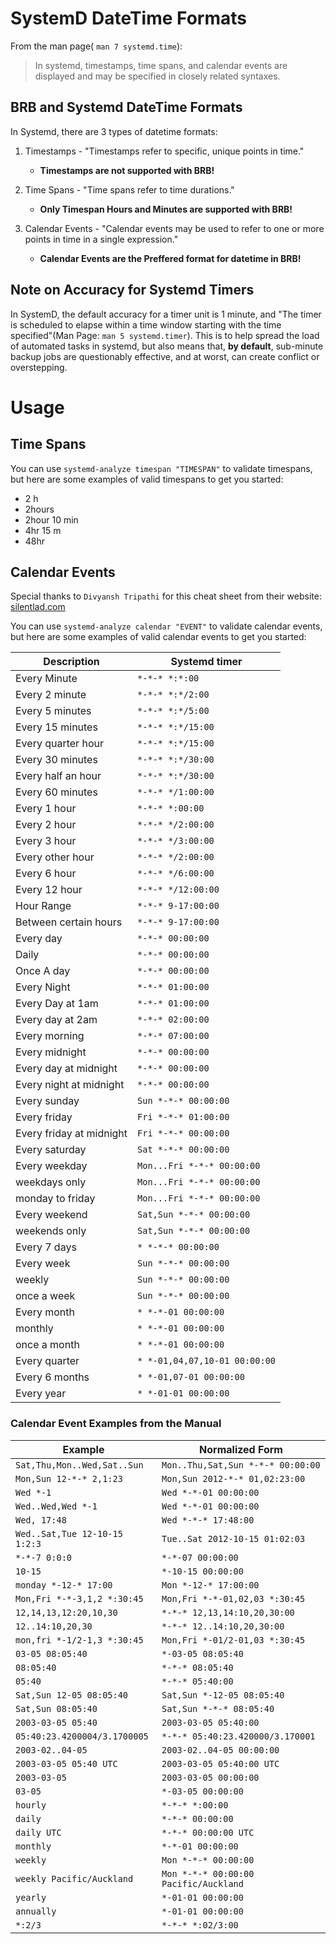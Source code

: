 # SystemD DateTime Formats

From the man page( `man 7 systemd.time`): 

> In systemd, timestamps, time spans, and calendar events are displayed and may be specified in closely related syntaxes.


## BRB and Systemd DateTime Formats
In Systemd, there are 3 types of datetime formats:

1. Timestamps - "Timestamps refer to specific, unique points in time."  
    - **Timestamps are not supported with BRB!**

2. Time Spans - "Time spans refer to time durations." 
    - **Only Timespan Hours and Minutes are supported with BRB!**

3. Calendar Events - "Calendar events may be used to refer to one or more points in time in a single expression."
    - **Calendar Events are the Preffered format for datetime in BRB!**

## Note on Accuracy for Systemd Timers

In SystemD, the default accuracy for a timer unit is 1 minute, and "The timer is scheduled to elapse within a time window starting with the time specified"(Man Page: `man 5 systemd.timer`). This is to help spread the load of automated tasks in systemd, but also means that, **by default**, sub-minute backup jobs are questionably effective, and at worst, can create conflict or overstepping. 

# Usage

## Time Spans

You can use `systemd-analyze timespan "TIMESPAN"` to validate timespans, but here are some examples of valid timespans to get you started:

- 2 h
- 2hours
- 2hour 10 min
- 4hr 15 m
- 48hr

## Calendar Events

Special thanks to `Divyansh Tripathi` for this cheat sheet from their website: [silentlad.com](https://silentlad.com/systemd-timers-oncalendar-(cron)-format-explained)

You can use `systemd-analyze calendar "EVENT"` to validate calendar events, but here are some examples of valid calendar events to get you started:

| Description |Systemd timer|
|---|---|
|Every Minute|`*-*-* *:*:00`|
|Every 2 minute|`*-*-* *:*/2:00`|
|Every 5 minutes|`*-*-* *:*/5:00`|
|Every 15 minutes|`*-*-* *:*/15:00`|
|Every quarter hour|`*-*-* *:*/15:00`|
|Every 30 minutes|`*-*-* *:*/30:00`|
|Every half an hour|`*-*-* *:*/30:00`|
|Every 60 minutes|`*-*-* */1:00:00`|
|Every 1 hour|`*-*-* *:00:00`|
|Every 2 hour|`*-*-* */2:00:00`|
|Every 3 hour|`*-*-* */3:00:00`|
|Every other hour|`*-*-* */2:00:00`|
|Every 6 hour|`*-*-* */6:00:00`|
|Every 12 hour|`*-*-* */12:00:00`|
|Hour Range|`*-*-* 9-17:00:00`|
|Between certain hours|`*-*-* 9-17:00:00`|
|Every day|`*-*-* 00:00:00`|
|Daily|`*-*-* 00:00:00`|
|Once A day|`*-*-* 00:00:00`|
|Every Night|`*-*-* 01:00:00`|
|Every Day at 1am|`*-*-* 01:00:00`|
|Every day at 2am|`*-*-* 02:00:00`|
|Every morning|`*-*-* 07:00:00`|
|Every midnight|`*-*-* 00:00:00`|
|Every day at midnight|`*-*-* 00:00:00`|
|Every night at midnight|`*-*-* 00:00:00`|
|Every sunday|`Sun *-*-* 00:00:00`|
|Every friday|`Fri *-*-* 01:00:00`|
|Every friday at midnight|`Fri *-*-* 00:00:00`|
|Every saturday|`Sat *-*-* 00:00:00`|
|Every weekday|`Mon...Fri *-*-* 00:00:00`|
|weekdays only|`Mon...Fri *-*-* 00:00:00`|
|monday to friday|`Mon...Fri *-*-* 00:00:00`|
|Every weekend|`Sat,Sun *-*-* 00:00:00`|
|weekends only|`Sat,Sun *-*-* 00:00:00`|
|Every 7 days|`* *-*-* 00:00:00`|
|Every week|`Sun *-*-* 00:00:00`|
|weekly|`Sun *-*-* 00:00:00`|
|once a week|`Sun *-*-* 00:00:00`|
|Every month|`* *-*-01 00:00:00`|
|monthly|`* *-*-01 00:00:00`|
|once a month|`* *-*-01 00:00:00`|
|Every quarter|`* *-01,04,07,10-01 00:00:00`|
|Every 6 months|`* *-01,07-01 00:00:00`|
|Every year|`* *-01-01 00:00:00`|

### Calendar Event Examples from the Manual

| Example | Normalized Form |
| - | - |
| `Sat,Thu,Mon..Wed,Sat..Sun` | `Mon..Thu,Sat,Sun *-*-* 00:00:00`|
| `Mon,Sun 12-*-* 2,1:23`| `Mon,Sun 2012-*-* 01,02:23:00` |
| `Wed *-1` | `Wed *-*-01 00:00:00`|
| `Wed..Wed,Wed *-1`| `Wed *-*-01 00:00:00`|
| `Wed, 17:48` | `Wed *-*-* 17:48:00` |
| `Wed..Sat,Tue 12-10-15 1:2:3` | `Tue..Sat 2012-10-15 01:02:03` |
| `*-*-7 0:0:0`| `*-*-07 00:00:00` |
| `10-15` | `*-10-15 00:00:00`|
| `monday *-12-* 17:00`| `Mon *-12-* 17:00:00`|
| `Mon,Fri *-*-3,1,2 *:30:45` | `Mon,Fri *-*-01,02,03 *:30:45` |
| `12,14,13,12:20,10,30` | `*-*-* 12,13,14:10,20,30:00`|
| `12..14:10,20,30` | `*-*-* 12..14:10,20,30:00`|
| `mon,fri *-1/2-1,3 *:30:45` | `Mon,Fri *-01/2-01,03 *:30:45` |
| `03-05 08:05:40`| `*-03-05 08:05:40`|
| `08:05:40`| `*-*-* 08:05:40`|
| `05:40` | `*-*-* 05:40:00`|
| `Sat,Sun 12-05 08:05:40` | `Sat,Sun *-12-05 08:05:40`|
| `Sat,Sun 08:05:40`| `Sat,Sun *-*-* 08:05:40`|
| `2003-03-05 05:40`| `2003-03-05 05:40:00`|
| `05:40:23.4200004/3.1700005`| `*-*-* 05:40:23.420000/3.170001` |
| `2003-02..04-05`| `2003-02..04-05 00:00:00` |
| `2003-03-05 05:40 UTC` | `2003-03-05 05:40:00 UTC` |
| `2003-03-05` | `2003-03-05 00:00:00`|
| `03-05` | `*-03-05 00:00:00`|
| `hourly`| `*-*-* *:00:00` |
| `daily` | `*-*-* 00:00:00`|
| `daily UTC`| `*-*-* 00:00:00 UTC` |
| `monthly` | `*-*-01 00:00:00` |
| `weekly`| `Mon *-*-* 00:00:00` |
| `weekly Pacific/Auckland`| `Mon *-*-* 00:00:00 Pacific/Auckland` |
| `yearly`| `*-01-01 00:00:00`|
| `annually`| `*-01-01 00:00:00`|
| `*:2/3` | `*-*-* *:02/3:00` |
